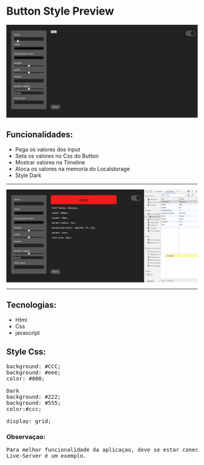 # Button Style Preview
<img src="./github/funcionalidade.gif"></img>

## Funcionalidades:
+ Pega os valores dos input 
+ Seta os valores no Css do Button 
+ Mostrar valores na Timeline  
+ Aloca os valores na memoria do Localstorage 
+ Style Dark 

<hr>
<img src="./github/localstorage.gif">
<hr>



## Tecnologias:

+ Html
+ Css
+ javascript


## Style Css:
<pre>
background: #CCC;
background: #eee;
color: #000;

Dark 
background: #222;
background: #555;
color:#ccc;

display: grid;
</pre>

### Observaçao:
<pre>Para melhor funcionalidade da aplicaçao, deve se estar conectado com um micro-servidor.
Live-Server é um exemplo. </pre>
